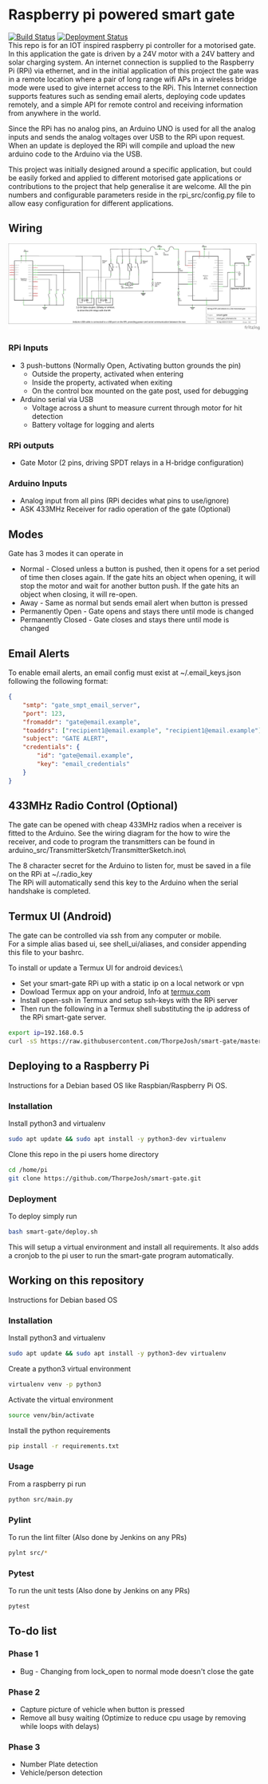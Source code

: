 # Raspberry pi powered smart gate
[![Build Status](http://jenkins.thorpe.engineering:8080/buildStatus/icon?job=smart_gate%2Fmaster&subject=build%20status)](http://jenkins.thorpe.engineering:8080/job/smart_gate/job/master/) 
[![Deployment Status](http://jenkins.thorpe.engineering:8080/buildStatus/icon?job=smart-gate-deploy&subject=deployment%20status)](http://jenkins.thorpe.engineering:8080/job/smart-gate-deploy/)  
This repo is for an IOT inspired raspberry pi controller for a motorised gate.  
In this application the gate is driven by a 24V motor with a 24V battery and solar charging system. 
An internet connection is supplied to the Raspberry Pi (RPi) via ethernet, and in the initial application of this project the gate was in a remote location where a pair of long range wifi APs in a wireless bridge mode were used to give internet access to the RPi. 
This Internet connection supports features such as sending email alerts, deploying code updates remotely, and a simple API for remote control and receiving information from anywhere in the world.

Since the RPi has no analog pins, an Arduino UNO is used for all the analog inputs and sends the analog voltages over USB to the RPi upon request.
When an update is deployed the RPi will compile and upload the new arduino code to the Arduino via the USB.

This project was initially designed around a specific application, but could be easily forked and applied to different motorised gate applications or contributions to the project that help generalise it are welcome.
All the pin numbers and configurable parameters reside in the rpi_src/config.py file to allow easy configuration for different applications.

## Wiring
![Screenshot](https://github.com/ThorpeJosh/smart-gate/blob/master/reference/smart_gate_schematics.png?raw=true)

### RPi Inputs
* 3 push-buttons (Normally Open, Activating button grounds the pin)
  * Outside the property, activated when entering
  * Inside the property, activated when exiting
  * On the control box mounted on the gate post, used for debugging
* Arduino serial via USB
  * Voltage across a shunt to measure current through motor for hit detection
  * Battery voltage for logging and alerts

### RPi outputs
* Gate Motor (2 pins, driving SPDT relays in a H-bridge configuration)

### Arduino Inputs
* Analog input from all pins (RPi decides what pins to use/ignore)
* ASK 433MHz Receiver for radio operation of the gate (Optional)

## Modes
Gate has 3 modes it can operate in
  * Normal - Closed unless a button is pushed, then it opens for a set period of time then closes again.
    If the gate hits an object when opening, it will stop the motor and wait for another button push.
    If the gate hits an object when closing, it will re-open.
  * Away - Same as normal but sends email alert when button is pressed
  * Permanently Open - Gate opens and stays there until mode is changed
  * Permanently Closed - Gate closes and stays there until mode is changed

## Email Alerts
To enable email alerts, an email config must exist at ~/.email_keys.json following the following format:
```json
{
    "smtp": "gate_smpt_email_server",
    "port": 123,
    "fromaddr": "gate@email.example",
    "toaddrs": ["recipient1@email.example", "recipient1@email.example"],
    "subject": "GATE ALERT",
    "credentials": {
        "id": "gate@email.example",
        "key": "email_credentials"
    }
}
```

## 433MHz Radio Control (Optional)
The gate can be opened with cheap 433MHz radios when a receiver is fitted to the Arduino. See the wiring diagram for the how to wire the receiver, and code to program the transmitters can be found in arduino_src/TransmitterSketch/TransmitterSketch.ino\

The 8 character secret for the Arduino to listen for, must be saved in a file on the RPi at ~/.radio_key\
The RPi will automatically send this key to the Arduino when the serial handshake is completed.

## Termux UI (Android)
The gate can be controlled via ssh from any computer or mobile.\
For a simple alias based ui, see shell_ui/aliases, and consider appending this file to your bashrc.  

To install or update a Termux UI for android devices:\
* Set your smart-gate RPi up with a static ip on a local network or vpn
* Dowload Termux app on your android, Info at [termux.com](https://termux.com/)
* Install open-ssh in Termux and setup ssh-keys with the RPi server
* Then run the following in a Termux shell substituting the ip address of the RPi smart-gate server.
```bash
export ip=192.168.0.5
curl -sS https://raw.githubusercontent.com/ThorpeJosh/smart-gate/master/shell_ui/install_ui_termux.sh | bash
```

## Deploying to a Raspberry Pi
Instructions for a Debian based OS like Raspbian/Raspberry Pi OS.
### Installation
Install python3 and virtualenv
```bash
sudo apt update && sudo apt install -y python3-dev virtualenv
```

Clone this repo in the pi users home directory
```bash
cd /home/pi
git clone https://github.com/ThorpeJosh/smart-gate.git
```

### Deployment
To deploy simply run
```bash
bash smart-gate/deploy.sh
```
This will setup a virtual environment and install all requirements.
It also adds a cronjob to the pi user to run the smart-gate program automatically.

## Working on this repository
Instructions for Debian based OS
### Installation
Install python3 and virtualenv
```bash
sudo apt update && sudo apt install -y python3-dev virtualenv
```

Create a python3 virtual environment
```bash
virtualenv venv -p python3
```

Activate the virtual environment
```bash
source venv/bin/activate
```

Install the python requirements
```bash
pip install -r requirements.txt
```

### Usage
From a raspberry pi run
```bash
python src/main.py
```

### Pylint
To run the lint filter (Also done by Jenkins on any PRs)
```bash
pylnt src/*
```

### Pytest
To run the unit tests (Also done by Jenkins on any PRs)
```bash
pytest
```

## To-do list
### Phase 1
* Bug - Changing from lock_open to normal mode doesn't close the gate

### Phase 2
* Capture picture of vehicle when button is pressed
* Remove all busy waiting (Optimize to reduce cpu usage by removing while loops with delays)

### Phase 3
* Number Plate detection
* Vehicle/person detection
